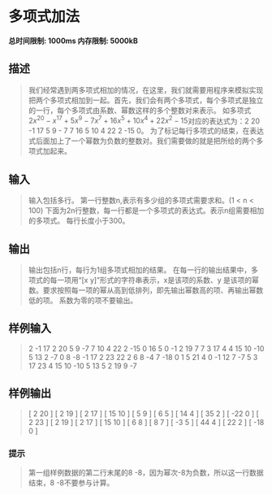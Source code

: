 # 多项式加法

**总时间限制: 1000ms 内存限制: 5000kB**

## 描述

> 我们经常遇到两多项式相加的情况，在这里，我们就需要用程序来模拟实现把两个多项式相加到一起。首先，我们会有两个多项式，每个多项式是独立的一行，每个多项式由系数、幂数这样的多个整数对来表示。
> 如多项式$2x^{20}- x^{17}+ 5x^9- 7x^7+ 16x^5+ 10x^4 + 22x^2- 15$对应的表达式为：2 20 -1 17 5 9 - 7 7 16 5 10 4 22 2 -15 0。
> 为了标记每行多项式的结束，在表达式后面加上了一个幂数为负数的整数对。我们需要做的就是把所给的两个多项式加起来。

  
## 输入
>输入包括多行。
>第一行整数n,表示有多少组的多项式需要求和。(1 < n < 100)
>下面为2n行整数，每一行都是一个多项式的表达式。表示n组需要相加的多项式。
>每行长度小于300。
## 输出
>输出包括n行，每行为1组多项式相加的结果。
>在每一行的输出结果中，多项式的每一项用“[x y]”形式的字符串表示，x是该项的系数、y 是该项的幂数。要求按照每一项的幂从高到低排列，即先输出幂数高的项、再输出幂数低的项。
系数为零的项不要输出。
## 样例输入
>2
-1 17 2 20 5 9 -7 7 10 4 22 2 -15 0 16 5 0 -1
2 19 7 7 3 17 4 4 15 10 -10 5 13 2 -7 0 8 -8
-1 17 2 23 22 2 6 8 -4 7 -18 0 1 5 21 4 0 -1
12 7 -7 5 3 17 23 4 15 10 -10 5 13 5 2 19 9 -7
## 样例输出
>[ 2 20 ] [ 2 19 ] [ 2 17 ] [ 15 10 ] [ 5 9 ] [ 6 5 ] [ 14 4 ] [ 35 2 ] [ -22 0 ]
[ 2 23 ] [ 2 19 ] [ 2 17 ] [ 15 10 ] [ 6 8 ] [ 8 7 ] [ -3 5 ] [ 44 4 ] [ 22 2 ] [ -18 0 ]
### 提示
>第一组样例数据的第二行末尾的8 -8，因为幂次-8为负数，所以这一行数据结束，8 -8不要参与计算。